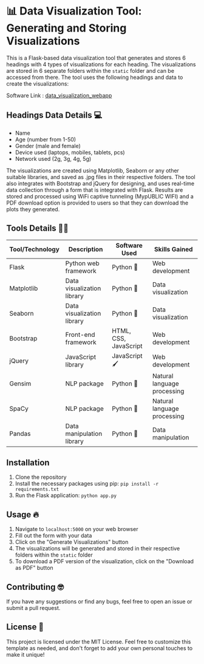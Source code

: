 # 📊 Data Visualization Tool: Generating and Storing Visualizations

This is a Flask-based data visualization tool that generates and stores 6 headings with 4 types of visualizations for each heading. The visualizations are stored in 6 separate folders within the `static` folder and can be accessed from there. The tool uses the following headings and data to create the visualizations:

Software Link :  [data_visualization_webapp](https://data-visualization-server-face.vercel.app/)

## Headings Data Details 💻

- Name
- Age (number from 1-50)
- Gender (male and female)
- Device used (laptops, mobiles, tablets, pcs)
- Network used (2g, 3g, 4g, 5g)

The visualizations are created using Matplotlib, Seaborn or any other suitable libraries, and saved as .jpg files in their respective folders. The tool also integrates with Bootstrap and jQuery for designing, and uses real-time data collection through a form that is integrated with Flask. Results are stored and processed using WiFi captive tunneling (MypUBLIC WIFI) and a PDF download option is provided to users so that they can download the plots they generated.


## Tools Details 👩‍💻
| Tool/Technology | Description                   | Software Used            | Skills Gained                  |
|-----------------|-------------------------------|--------------------------|--------------------------------|
| Flask           | Python web framework          | Python 🐍                  | Web development                |
| Matplotlib      | Data visualization library    | Python  🐌                | Data visualization             |
| Seaborn         | Data visualization library    | Python 🐌                  | Data visualization             |
| Bootstrap       | Front-end framework           | HTML, CSS, JavaScript    | Web development                |
| jQuery          | JavaScript library            | JavaScript 🖌️              | Web development                |
| Gensim          | NLP package                   | Python   🐍                | Natural language processing     |
| SpaCy           | NLP package                   | Python  🐌                | Natural language processing     |
| Pandas          | Data manipulation library     | Python  🐍                 | Data manipulation              |


## Installation

1. Clone the repository
2. Install the necessary packages using pip: `pip install -r requirements.txt`
3. Run the Flask application: `python app.py`

## Usage  🔥

1. Navigate to `localhost:5000` on your web browser
2. Fill out the form with your data
3. Click on the "Generate Visualizations" button
4. The visualizations will be generated and stored in their respective folders within the `static` folder
5. To download a PDF version of the visualization, click on the "Download as PDF" button

## Contributing 🤓

If you have any suggestions or find any bugs, feel free to open an issue or submit a pull request.

## License 📜

This project is licensed under the MIT License. Feel free to customize this template as needed, and don't forget to add your own personal touches to make it unique!
